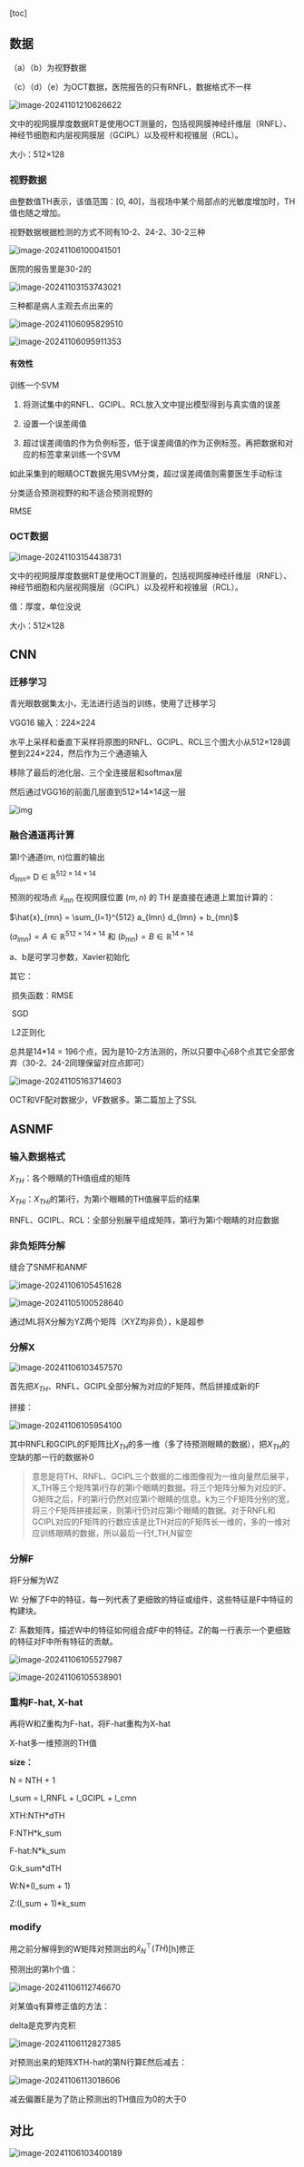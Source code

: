 [toc]

## 数据

（a）（b）为视野数据

（c）（d）（e）为OCT数据，医院报告的只有RNFL，数据格式不一样

![image-20241101210626622](./assets/image-20241101210626622.png)

文中的视网膜厚度数据RT是使用OCT测量的，包括视网膜神经纤维层（RNFL）、神经节细胞和内层视网膜层（GCIPL）以及视杆和视锥层（RCL）。

大小：512×128

### 视野数据

由整数值TH表示，该值范围：[0, 40]，当视场中某个局部点的光敏度增加时，TH值也随之增加。



视野数据根据检测的方式不同有10-2、24-2、30-2三种

![image-20241106100041501](./assets/image-20241106100041501.png)



医院的报告里是30-2的

![image-20241103153743021](./assets/image-20241103153743021.png)



三种都是病人主观去点出来的

![image-20241106095829510](./assets/image-20241106095829510-1730858530297-1.png)



![image-20241106095911353](./assets/image-20241106095911353.png)

#### 有效性

训练一个SVM

1. 将测试集中的RNFL、GCIPL、RCL放入文中提出模型得到与真实值的误差

2. 设置一个误差阈值

3. 超过误差阈值的作为负例标签，低于误差阈值的作为正例标签。再把数据和对应的标签拿来训练一个SVM

如此采集到的眼睛OCT数据先用SVM分类，超过误差阈值则需要医生手动标注

分类适合预测视野的和不适合预测视野的

RMSE





### OCT数据

![image-20241103154438731](./assets/image-20241103154438731.png)



文中的视网膜厚度数据RT是使用OCT测量的，包括视网膜神经纤维层（RNFL）、神经节细胞和内层视网膜层（GCIPL）以及视杆和视锥层（RCL）。

值：厚度，单位没说

大小：512×128



## CNN

### 迁移学习

青光眼数据集太小，无法进行适当的训练，使用了迁移学习

VGG16 输入：224×224

水平上采样和垂直下采样将原图的RNFL、GCIPL、RCL三个图大小从512×128调整到224×224，然后作为三个通道输入

移除了最后的池化层、三个全连接层和softmax层

然后通过VGG16的前面几层直到512×14×14这一层

![img](./assets/12e58499589f9f9b8db62909c14a9ba2.png)



### 融合通道再计算

第l个通道(m, n)位置的输出

 $d_{lmn}$= D ∈ $\mathbb{R}^{512 \times 14 \times 14}$

预测的视场点 $\hat{x}_{mn}$ 在视网膜位置 $(m,n)$ 的 TH 是直接在通道上累加计算的：


$\hat{x}_{mn} = \sum_{l=1}^{512} a_{lmn} d_{lmn} + b_{mn}$

 $(a_{lmn}) = A \in \mathbb{R}^{512 \times 14 \times 14}$ 和 $(b_{mn}) = B \in \mathbb{R}^{14 \times 14}$

a、b是可学习参数，Xavier初始化

其它：

​	损失函数：RMSE

​	SGD

​	L2正则化





总共是14\*14 = 196个点，因为是10-2方法测的，所以只要中心68个点其它全部舍弃（30-2、24-2同理保留对应点即可）



![image-20241105163714603](./assets/image-20241105163714603.png)



OCT和VF配对数据少，VF数据多。第二篇加上了SSL





## ASNMF

### 输入数据格式



$X_{TH}$：各个眼睛的TH值组成的矩阵

$X_{THi}$：$X_{THi}$的第i行，为第i个眼睛的TH值展平后的结果

RNFL、GCIPL、RCL：全部分别展平组成矩阵，第i行为第i个眼睛的对应数据



### 非负矩阵分解

缝合了SNMF和ANMF



![image-20241106105451628](./assets/image-20241106105451628.png)

![image-20241105100528640](./../2024_2025A/assets/image-20241105100528640.png)



通过ML将X分解为YZ两个矩阵（XYZ均非负），k是超参

### 分解X



![image-20241106103457570](./assets/image-20241106103457570.png)

首先把$X_{TH}$、RNFL、GCIPL全部分解为对应的F矩阵，然后拼接成新的F

拼接：

![image-20241106105954100](./assets/image-20241106105954100.png)

其中RNFL和GCIPL的F矩阵比$X_{TH}$的多一维（多了待预测眼睛的数据），把$X_{TH}$的空缺的那一行的数据补0

> 意思是将TH、RNFL、GCIPL三个数据的二维图像视为一维向量然后展平，X_TH等三个矩阵第i行存的第i个眼睛的数据。将三个矩阵分解为对应的F、G矩阵之后，F的第i行仍然对应第i个眼睛的信息。k为三个F矩阵分别的宽，将三个F矩阵拼接起来，则第i行仍对应第i个眼睛的数据。对于RNFL和GCIPL对应的F矩阵的行数应该是比TH对应的F矩阵长一维的，多的一维对应训练眼睛的数据，所以最后一行f_TH,N留空

### 分解F

将F分解为WZ

W: 分解了F中的特征，每一列代表了更细致的特征或组件，这些特征是F中特征的构建块。

Z: 系数矩阵，描述W中的特征如何组合成F中的特征。Z的每一行表示一个更细致的特征对F中所有特征的贡献。

![image-20241106105527987](./assets/image-20241106105527987.png)



![image-20241106105538901](./assets/image-20241106105538901.png)

### 重构F-hat, X-hat

再将W和Z重构为F-hat，将F-hat重构为X-hat

X-hat多一维预测的TH值





**size：**

N = NTH + 1

l_sum = l_RNFL + l_GCIPL + l_cmn

XTH:NTH\*dTH

F:NTH\*k_sum

F-hat:N\*k_sum

G:k_sum\*dTH

W:N\*(l_sum + 1)

Z:(l_sum + 1)\*k_sum



### modify

用之前分解得到的W矩阵对预测出的$\hat{x}_{N}^\top(TH)$\[h\]修正

预测出的第h个值：

![image-20241106112746670](./assets/image-20241106112746670.png)

对某值q有算修正值的方法：

 delta是克罗内克积

![image-20241106112827385](./assets/image-20241106112827385.png)

对预测出来的矩阵XTH-hat的第N行算E然后减去：

![image-20241106113018606](./assets/image-20241106113018606.png)



减去偏置E是为了防止预测出的TH值应为0的大于0







## 对比

![image-20241106103400189](./assets/image-20241106103400189.png)


